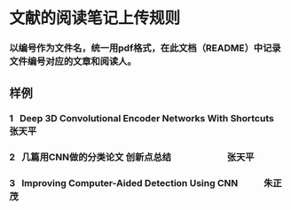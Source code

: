 # 文献的阅读笔记上传规则
### 以编号作为文件名，统一用pdf格式，在此文档（README）中记录文件编号对应的文章和阅读人。

## 样例
### 1   Deep 3D Convolutional Encoder Networks With Shortcuts   张天平
### 2   几篇用CNN做的分类论文 创新点总结                          张天平
### 3   Improving Computer-Aided Detection Using CNN            朱正茂
